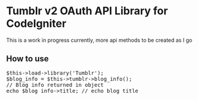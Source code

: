 <h1>Tumblr v2 OAuth API Library for CodeIgniter</h1>
<p>This is a work in progress currently, more api methods to be created as I go</p>

<h2>How to use</h2>
<pre>
$this->load->library('Tumblr');
$blog_info = $this->tumblr->blog_info();
// Blog info returned in object
echo $blog_info->title; // echo blog title
</pre>